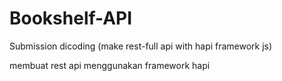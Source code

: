 # Bookshelf-API
Submission dicoding (make rest-full api with hapi framework js)

membuat rest api menggunakan framework hapi
